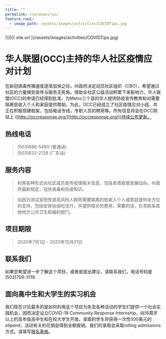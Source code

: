 ```yaml
---
title: ""
permalink: /coronavirus/
feature_row1:
  - image_path: /assets/images/activities/COVIDTips.jpg
---
```


![]({{ site.url }}/assets/images/activities/COVIDTips.jpg)

# 华人联盟(OCC)主持的华人社区疫情应对计划

在新冠病毒传播速度逐渐加快之际，州政府决定动员社区组织（CBO），希望通过社区的力量做到宣传与服务无死角。借助全社区公益活动积累下来影响力，华人联盟(OCC)的申请已经得到批准，为Metro三个县的华人提供防疫宣传教育和对需要隔离低收入个人和家庭提供帮助。为此，OCC已经成立了社区疫情应对小组，并正在积极搭建框架，包括电话专线，专职人员的聘用等。所有信息将会在OCC网站上 ([http://occresponse.org/](http://occresponse.org/))持续公布更新。

## 热线电话

> (503)686-5490 (普通话)  
> (503)833-2128 (广东话)  

## 服务内容

> 利用各种形式向社区成员宣传疫情相关信息，包括本周疫情发展动向，州政府最新规定，冠状病毒和防疫知识。

> 向因为测试呈阳性或高风险人群而需要隔离的低收入个人或家庭提供全方位的支持，包括安排协调吃住行，并提供相关的费用，需要的话，负责联系其他地方公共卫生和福利部门。

## 项目期限

> 2020年7月1日 - 2020年12月31日

## 联系我们

如果您希望进一步了解这个项目，或者是提出建议，请联系我们，电话号码是 (503)709-3119.

## 面向高中生和大学生的实习机会

我们现在讨论最多的是如何利用这个项目为失去各种活动的学生们提供一个社会实践机会，因而决定设立COVID-19 Community Response Internship，向16周岁以上的高年级高中生和在校大学生开放。录取的学生将获得一次性500美元的stipend，活动有关的花销会得到全额报销。我们的录取会采取rolling admissions方式。请填写[报名表格](https://docs.google.com/forms/d/e/1FAIpQLSfkQbyH2lc3voR0aCBaZae0ZcndOnwwR5iFYxThN3jxoJNJ6Q/viewform?usp=sf_link)。
